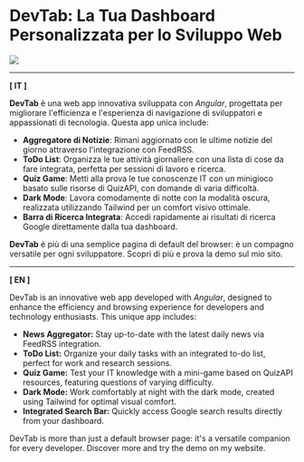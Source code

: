 # DevTab: La Tua Dashboard Personalizzata per lo Sviluppo Web

<img src="https://skillicons.dev/icons?i=html,scss,tailwind,ts,angular">

***

**[ IT ]**

**DevTab** è una web app innovativa sviluppata con _Angular_, progettata per migliorare l'efficienza e l'esperienza di navigazione di sviluppatori e appassionati di tecnologia. 
Questa app unica include:
- **Aggregatore di Notizie**: Rimani aggiornato con le ultime notizie del giorno attraverso l'integrazione con FeedRSS.
- **ToDo List**: Organizza le tue attività giornaliere con una lista di cose da fare integrata, perfetta per sessioni di lavoro e ricerca.
- **Quiz Game**: Metti alla prova le tue conoscenze IT con un minigioco basato sulle risorse di QuizAPI, con domande di varia difficoltà.
- **Dark Mode**: Lavora comodamente di notte con la modalità oscura, realizzata utilizzando Tailwind per un comfort visivo ottimale.
- **Barra di Ricerca Integrata**: Accedi rapidamente ai risultati di ricerca Google direttamente dalla tua dashboard.

**DevTab** è più di una semplice pagina di default del browser: è un compagno versatile per ogni sviluppatore. Scopri di più e prova la demo sul mio sito.
***
**[ EN ]**

DevTab is an innovative web app developed with _Angular_, designed to enhance the efficiency and browsing experience for developers and technology enthusiasts. This unique app includes:

- **News Aggregator:** Stay up-to-date with the latest daily news via FeedRSS integration.
- **ToDo List:** Organize your daily tasks with an integrated to-do list, perfect for work and research sessions.
- **Quiz Game:** Test your IT knowledge with a mini-game based on QuizAPI resources, featuring questions of varying difficulty.
- **Dark Mode:** Work comfortably at night with the dark mode, created using Tailwind for optimal visual comfort.
- **Integrated Search Bar:** Quickly access Google search results directly from your dashboard.

DevTab is more than just a default browser page: it's a versatile companion for every developer. Discover more and try the demo on my website.